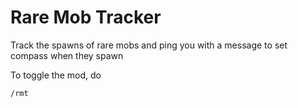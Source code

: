 # Rare Mob Tracker

Track the spawns of rare mobs and ping you with a message to set compass when they spawn

To toggle the mod, do 
```
/rmt
```
